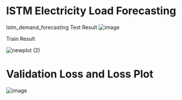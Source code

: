# lSTM Electricity Load Forecasting
lstm_demand_forecasting
Test Result
![image](https://github.com/user-attachments/assets/2380eea8-09ba-420e-99cb-0b3b6031509e)

Train Result

![newplot (2)](https://github.com/user-attachments/assets/7b792079-486c-4da4-8d7d-aac73a09357c)

# Validation Loss and Loss Plot

![image](https://github.com/user-attachments/assets/39f959d9-0c6b-4f59-bec8-505ef4f97542)

